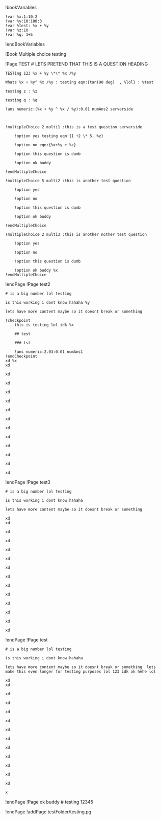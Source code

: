 !bookVariables

	!var %x:1:10:2
	!var %y:10:100:3
	!var %test: %x + %y
	!var %z:10
	!var %q: 1+5

!endBookVariables

!Book Multiple choice testing 


!Page TEST 
	# LETS PRETEND THAT THIS IS A QUESTION HEADING

	TESTing 123 %x + %y \*\* %x /%y 
	
	Whats %x + %y^ %x /%y : testing eqn:{tan(90 deg)  , %lol} : %test

	testing z : %z
	
	testing q : %q

	!ans numeric:(%x + %y ^ %x / %y):0.01 numAns2 serverside


	
	!multipleChoice 2 multi1 :this is a test question serverside
		
		!option yes testing eqn:{1 +2 \* 5, %z}

		!option no eqn:{%x+%y + %z}

		!option this question is dumb

		!option ok buddy

	!endMultipleChoice 

	!multipleChoice 5 multi2 :this is another test question 
		
		!option yes

		!option no 

		!option this question is dumb

		!option ok buddy

	!endMultipleChoice 
	
	!multipleChoice 2 multi3 :this is another nother test question
		
		!option yes

		!option no 

		!option this question is dumb

		!option ok buddy %x
	!endMultipleChoice
!endPage
!Page test2

	# is a big number lol testing

	is this working i dont know hahaha %y

	lets have more content maybe so it doesnt break or something  
	
	!checkpoint
		this is testing lol idk %x

		## test

		### tst

		!ans numeric:2.03:0.01 numAns1
	!endCheckpoint
	xd %x
	xd
	
	xd
	
	xd
	
	xd
	
	xd
	
	xd
	
	xd
	
	xd
	
	xd
	
	xd
	
	xd
	
	xd
	
	xd
	
		
!endPage
!Page test3

	# is a big number lol testing

	is this working i dont know hahaha

	lets have more content maybe so it doesnt break or something  
	
	xd	
	xd
	
	xd
	
	xd
	
	xd
	
	xd
	
	xd
	
	xd
	
	xd
	
	xd
	
	xd
	
	xd
	
	xd
	
	xd
	
		
!endPage
!Page test

	# is a big number lol testing

	is this working i dont know hahaha

	lets have more content maybe so it doesnt break or something  lets make this even longer for testing purposes lol 123 idk ok hehe lol
	
	xd	
	xd
	
	xd
	
	xd
	
	xd
	
	xd
	
	xd
	
	xd
	
	xd
	
	xd
	
	xd
	
	xd
	
	xd
	
	x
		
!endPage
!Page ok buddy
	# testing 12345

!endPage
!addPage testFolder/testing.pg
